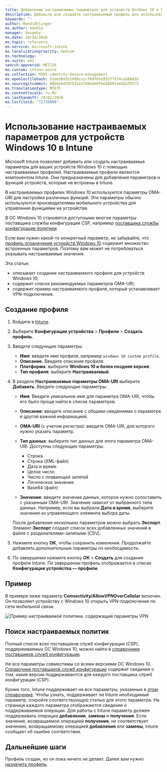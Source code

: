 ```yaml
---
title: Добавление настраиваемых параметров для устройств Windows 10 в Microsoft Intune в Azure | Документация Майкрософт
description: Добавьте или создайте настраиваемый профиль для использования параметров OMA-URI для устройств под управлением Windows 10 в Microsoft Intune. Используйте настраиваемый профиль для добавления настраиваемых параметров.
keywords: ''
author: MandiOhlinger
ms.author: mandia
manager: dougeby
ms.date: 10/24/2018
ms.topic: reference
ms.service: microsoft-intune
ms.localizationpriority: medium
ms.technology: ''
ms.suite: ems
search.appverid: MET150
ms.custom: intune-azure
ms.collection: M365-identity-device-management
ms.openlocfilehash: 51ee389351dd0ccccf69f01e932f7374ca38b03b
ms.sourcegitcommit: 88b6e6d70f5fa15708e640f6e20b97a442ef07c5
ms.translationtype: MTE75
ms.contentlocale: ru-RU
ms.lasthandoff: 10/02/2019
ms.locfileid: "71735068"
---
```

# <a name="use-custom-settings-for-windows-10-devices-in-intune"></a>Использование настраиваемых параметров для устройств Windows 10 в Intune

Microsoft Intune позволяет добавить или создать настраиваемые параметры для ваших устройств Windows 10 с помощью настраиваемых профилей. Настраиваемые профили являются компонентом Intune. Они предназначены для добавления параметров и функций устройств, которые не встроены в Intune.

В настраиваемых профилях Windows 10 используются параметры OMA-URI для настройки различных функций. Эти параметры обычно используются производителями мобильного устройства для управления функциями на устройстве. 

В ОС Windows 10 становятся доступными многие параметры поставщика службы конфигурации CSP, например [поставщика службы конфигурации политики](https://technet.microsoft.com/itpro/windows/manage/how-it-pros-can-use-configuration-service-providers).

Если вам нужен какой-то конкретный параметр, не забывайте, что [профиль ограничения устройств Windows 10](device-restrictions-windows-10.md) содержит множество встроенных параметров. Поэтому вам может не потребоваться указывать настраиваемые значения.

Эта статья:

- описывает создание настраиваемого профиля для устройств Windows 10;
- содержит список рекомендуемых параметров OMA-URI;
- содержит пример настраиваемого профиля, который устанавливает VPN-подключение.

## <a name="create-the-profile"></a>Создание профиля

1. Войдите в [Intune](https://go.microsoft.com/fwlink/?linkid=2090973).
2. Выберите **Конфигурация устройства** > **Профили** > **Создать профиль**.
3. Введите следующие параметры:

    - **Имя**: введите имя профиля, например `windows 10 custom profile`.
    - **Описание.** Введите описание профиля.
    - **Платформа**: выберите **Windows 10 и более поздняя версия**.
    - **Тип профиля**: выберите **Настраиваемый**.

4. В разделе **Настраиваемые параметры OMA-URI** выберите **Добавить**. Введите следующие параметры:

    - **Имя**. Введите уникальное имя для параметра OMA-URI, чтобы его было проще найти в списке параметров.
    - **Описание**: введите описание с общими сведениями о параметре и другой важной информацией.
    - **OMA-URI** (с учетом регистра): введите OMA-URI, для которого нужно указать параметр.
    - **Тип данных**: выберите тип данных для этого параметра OMA-URI. Доступны следующие параметры:

        - Строка
        - Строка (XML-файл)
        - Дата и время
        - Целое число
        - Число с плавающей запятой
        - Логическое значение
        - Base64 (файл)

    - **Значение**: введите значение данных, которое нужно сопоставить с указанным OMA-URI. Значение зависит от выбранного типа данных. Например, если вы выбрали **Дата и время**, выберите значение из управляющего элемента выбора даты.

    После добавления нескольких параметров можно выбрать **Экспорт**. Элемент **Экспорт** создает список всех добавленных значений в файле с разделителями-запятыми (CSV).

5. Нажмите кнопку **OK**, чтобы сохранить изменения. Продолжайте добавлять дополнительные параметры по необходимости.
6. По завершении нажмите кнопку **ОК**  >  **Создать** для создания профиля Intune. По завершении профиль отображается в списке **Конфигурация устройства — профили**.

## <a name="example"></a>Пример

В примере ниже параметр **Connectivity/AllowVPNOverCellular** включен. Он позволяет устройству с Windows 10 открыть VPN-подключение по сети мобильной связи.

![Пример настраиваемой политики, содержащий параметры VPN](./media/custom-settings-windows-10/custom-policy-example.png)

## <a name="find-the-policies-you-can-configure"></a>Поиск настраиваемых политик

Полный список всех поставщиков служб конфигурации (CSP), поддерживаемых ОС Windows 10, можно найти в [справочнике поставщиков служб конфигурации](https://msdn.microsoft.com/windows/hardware/commercialize/customize/mdm/configuration-service-provider-reference).

Не все параметры совместимы со всеми версиями ОС Windows 10. [Справочник поставщиков служб конфигурации](https://msdn.microsoft.com/windows/hardware/commercialize/customize/mdm/configuration-service-provider-reference) содержит сведения о том, какие версии поддерживаются для каждого поставщика служб конфигурации (CSP).

Кроме того, Intune поддерживает не все параметры, указанные в [этом справочнике](https://msdn.microsoft.com/windows/hardware/commercialize/customize/mdm/configuration-service-provider-reference). Чтобы узнать, поддерживает ли Intune необходимый параметр, откройте соответствующую статью для этого параметра. На странице каждого параметра отображаются сведения о поддерживаемой операции. Для работы с Intune параметр должен поддерживать операции **добавления**, **замены** и **получения**. Если значение, возвращаемое операцией **получения**, не соответствует значению, возвращаемому операцией **добавления** или **замены**, Intune сообщает об ошибке соответствия.

## <a name="next-steps"></a>Дальнейшие шаги

Профиль создан, но он пока ничего не делает. Далее вам нужно [назначить профиль](device-profile-assign.md).

